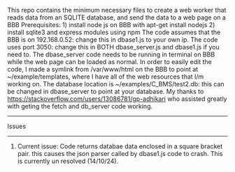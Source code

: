 This repo contains the minimum necessary files to create a web worker that reads data from an SQLITE database, and send the data to a web page on a BBB
Prerequisites:   1) install node js on BBB with apt-get install nodejs
                 2) install sqlite3 and express modules using npm
The code assumes that the BBB is on 192.168.0.52: change this in dbase1.js to your own ip.
The code uses port 3050: change this in BOTH dbase_server.js and dbase1.js if you need to. 
The dbase_server code needs to be running in terminal on BBB while the web page can be loaded as normal.
In order to easily edit the code, I made a symlink from /var/www/html on the BBB to point at ~/example/templates, where I have all of the web resources that I/m working on.
The database location is ~/examples/C_BMS/test2.db: this can be changed in dbase_server to point at your database.
My thanks to https://stackoverflow.com/users/13086781/gp-adhikari who assisted greatly with geting the fetch and db_server code working.
**********************************
Issues
***********************************
1) Current issue: Code returns databae data enclosed in a square bracket pair. this causes the json parser called by dbase1.js code to crash.
   This is currently un resolved (14/10/24).
